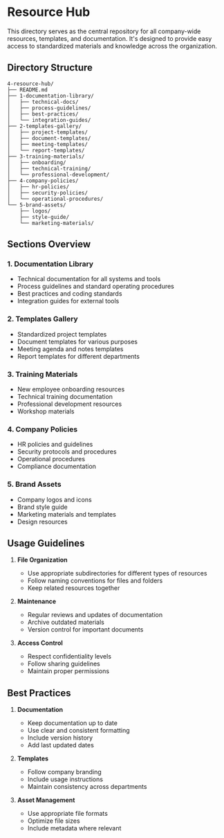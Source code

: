 # Resource Hub

This directory serves as the central repository for all company-wide resources, templates, and documentation. It's designed to provide easy access to standardized materials and knowledge across the organization.

## Directory Structure

```
4-resource-hub/
├── README.md
├── 1-documentation-library/
│   ├── technical-docs/
│   ├── process-guidelines/
│   ├── best-practices/
│   └── integration-guides/
├── 2-templates-gallery/
│   ├── project-templates/
│   ├── document-templates/
│   ├── meeting-templates/
│   └── report-templates/
├── 3-training-materials/
│   ├── onboarding/
│   ├── technical-training/
│   └── professional-development/
├── 4-company-policies/
│   ├── hr-policies/
│   ├── security-policies/
│   └── operational-procedures/
└── 5-brand-assets/
    ├── logos/
    ├── style-guide/
    └── marketing-materials/
```

## Sections Overview

### 1. Documentation Library
- Technical documentation for all systems and tools
- Process guidelines and standard operating procedures
- Best practices and coding standards
- Integration guides for external tools

### 2. Templates Gallery
- Standardized project templates
- Document templates for various purposes
- Meeting agenda and notes templates
- Report templates for different departments

### 3. Training Materials
- New employee onboarding resources
- Technical training documentation
- Professional development resources
- Workshop materials

### 4. Company Policies
- HR policies and guidelines
- Security protocols and procedures
- Operational procedures
- Compliance documentation

### 5. Brand Assets
- Company logos and icons
- Brand style guide
- Marketing materials and templates
- Design resources

## Usage Guidelines

1. **File Organization**
   - Use appropriate subdirectories for different types of resources
   - Follow naming conventions for files and folders
   - Keep related resources together

2. **Maintenance**
   - Regular reviews and updates of documentation
   - Archive outdated materials
   - Version control for important documents

3. **Access Control**
   - Respect confidentiality levels
   - Follow sharing guidelines
   - Maintain proper permissions

## Best Practices

1. **Documentation**
   - Keep documentation up to date
   - Use clear and consistent formatting
   - Include version history
   - Add last updated dates

2. **Templates**
   - Follow company branding
   - Include usage instructions
   - Maintain consistency across departments

3. **Asset Management**
   - Use appropriate file formats
   - Optimize file sizes
   - Include metadata where relevant 